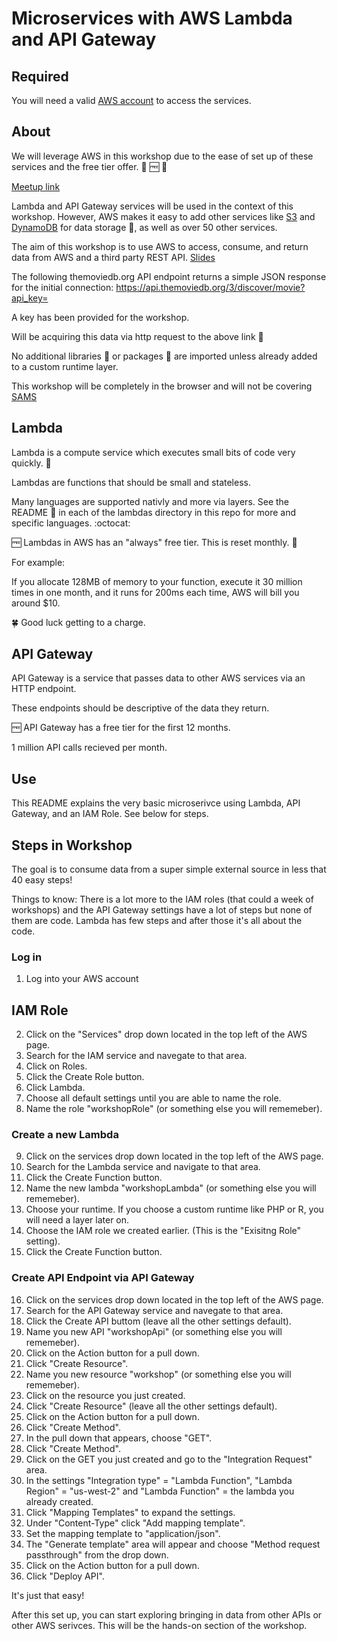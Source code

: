 # Microservices with AWS Lambda and API Gateway

## Required

You will need a valid [AWS account](https://aws.amazon.com/free/) to access the services. 

## About

We will leverage AWS in this workshop due to the ease of set up of these services and the free tier offer. 🎉 🆓 🎉

[Meetup link](https://www.meetup.com/eugenewebdevs/events/257692027/)

Lambda and API Gateway services will be used in the context of this workshop. However, AWS makes it easy to add other services like [S3](https://aws.amazon.com/s3/) and [DynamoDB](https://aws.amazon.com/dynamodb/) for data storage 💾, as well as over 50 other services.

The aim of this workshop is to use AWS to access, consume, and return data from AWS and a third party REST API. [Slides](https://slides.com/antonioortega-1/aws-microservice-workshop)

The following themoviedb.org API endpoint returns a simple JSON response for the initial connection: https://api.themoviedb.org/3/discover/movie?api_key=

A key has been provided for the workshop.

Will be acquiring this data via http request to the above link 🔗

No additional libraries 📕 or packages 🎁 are imported unless already added to a custom runtime layer.

This workshop will be completely in the browser and will not be covering [SAMS](https://github.com/awslabs/serverless-application-model)

## Lambda

Lambda is a compute service which executes small bits of code very quickly. 🏇

Lambdas are functions that should be small and stateless.

Many languages are supported nativly and more via layers. See the README 📄 in each of the lambdas directory in this repo for more and specific languages. :octocat:

🆓 Lambdas in AWS has an "always" free tier. This is reset monthly. 📆

For example: 

If you allocate 128MB of memory to your function, execute it 30 million times in one month, and it runs for 200ms each time, AWS will bill you around $10.

🍀 Good luck getting to a charge.

## API Gateway

API Gateway is a service that passes data to other AWS services via an HTTP endpoint.

These endpoints should be descriptive of the data they return.

🆓 API Gateway has a free tier for the first 12 months.
 
1 million API calls recieved per month.

## Use

This README explains the very basic microserivce using Lambda, API Gateway, and an IAM Role.
See below for steps.

## Steps in Workshop

The goal is to consume data from a super simple external source in less that 40 easy steps!

Things to know: There is a lot more to the IAM roles (that could a week of workshops) and the API Gateway settings have a lot of steps but none of them are code. Lambda has few steps and after those it's all about the code.

### Log in
1. Log into your AWS account

## IAM Role
2. Click on the "Services" drop down located in the top left of the AWS page.
3. Search for the IAM service and navegate to that area.
4. Click on Roles.
5. Click the Create Role button.
6. Click Lambda.
7. Choose all default settings until you are able to name the role.
8. Name the role "workshopRole" (or something else you will rememeber).

### Create a new Lambda

9. Click on the services drop down located in the top left of the AWS page.
10. Search for the Lambda service and navigate to that area.
11. Click the Create Function button.
12. Name the new lambda "workshopLambda" (or something else you will rememeber).
13. Choose your runtime. If you choose a custom runtime like PHP or R, you will need a layer later on.
14. Choose the IAM role we created earlier. (This is the "Exisitng Role" setting).
15. Click the Create Function button.

### Create API Endpoint via API Gateway

16. Click on the services drop down located in the top left of the AWS page.
17. Search for the API Gateway service and navegate to that area.
18. Click the Create API buttom (leave all the other settings default).
19. Name you new API "workshopApi" (or something else you will rememeber).
20. Click on the Action button for a pull down.
21. Click "Create Resource".
22. Name you new resource "workshop" (or something else you will rememeber).
23. Click on the resource you just created.
24. Click "Create Resource" (leave all the other settings default).
25. Click on the Action button for a pull down.
26. Click "Create Method".
27. In the pull down that appears, choose "GET".
28. Click "Create Method".
29. Click on the GET you just created and go to the "Integration Request" area.
30. In the settings "Integration type" = "Lambda Function", "Lambda Region" = "us-west-2" and "Lambda Function" = the lambda you already created.
31. Click "Mapping Templates" to expand the settings.
32. Under "Content-Type" click "Add mapping template".
33. Set the mapping template to "application/json".
34. The "Generate template" area will appear and choose "Method request passthrough" from the drop down.
35. Click on the Action button for a pull down.
36. Click "Deploy API".

It's just that easy!

After this set up, you can start exploring bringing in data from other APIs or other AWS serivces. This will be the hands-on section of the workshop.

